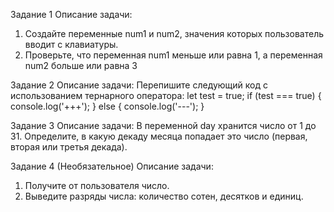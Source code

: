 Задание 1
Описание задачи:
1. Создайте переменные num1 и num2, значения которых пользователь вводит с
клавиатуры.
2. Проверьте, что переменная num1 меньше или равна 1, а переменная num2
больше или равна 3

Задание 2
Описание задачи: Перепишите следующий код с использованием тернарного
оператора:
let test = true;
if (test === true) {
console.log('+++');
} else {
console.log('---');
}


Задание 3
Описание задачи: В переменной day хранится число от 1 до 31. Определите, в какую
декаду месяца попадает это число (первая, вторая или третья декада).

Задание 4 (Необязательное)
Описание задачи:
1. Получите от пользователя число.
2. Выведите разряды числа: количество сотен, десятков и единиц.
